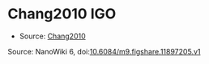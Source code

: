 <a name="material" />

# Chang2010 lGO
<script type="application/ld+json">
  {
    "@context": "https://schema.org/",
    "@type": "ChemicalSubstance",
    "@id": "https://egonw.github.io/nanowiki/nanowiki424.html#material",
    "http://purl.org/dc/terms/conformsTo":
      {
        "@type": "CreativeWork",
        "@id": "https://bioschemas.org/profiles/ChemicalSubstance/0.4-RELEASE/"
      },
    "identfier": "424",
    "name": "Chang2010 lGO",
    "url": "https://egonw.github.io/nanowiki/nanowiki424.html#material",
    "sameAs": "http://127.0.0.1/mediawiki/index.php/Special:URIResolver/Chang2010_lGO"
  }
</script>


* Source: [Chang2010](Chang2010.md)


Source: NanoWiki 6, doi:[10.6084/m9.figshare.11897205.v1](https://doi.org/10.6084/m9.figshare.11897205.v1)
